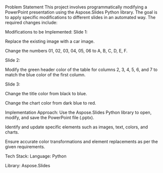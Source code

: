 Problem Statement
This project involves programmatically modifying a PowerPoint presentation using the Aspose.Slides Python library. The goal is to apply specific modifications to different slides in an automated way. The required changes include:

Modifications to be Implemented:
Slide 1:

Replace the existing image with a car image.

Change the numbers 01, 02, 03, 04, 05, 06 to A, B, C, D, E, F.

Slide 2:

Modify the green header color of the table for columns 2, 3, 4, 5, 6, and 7 to match the blue color of the first column.

Slide 3:

Change the title color from black to blue.

Change the chart color from dark blue to red.

Implementation Approach:
Use the Aspose.Slides Python library to open, modify, and save the PowerPoint file (.pptx).

Identify and update specific elements such as images, text, colors, and charts.

Ensure accurate color transformations and element replacements as per the given requirements.

Tech Stack:
Language: Python

Library: Aspose.Slides
